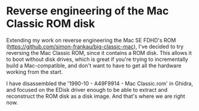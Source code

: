 # Reverse engineering of the Mac Classic ROM disk

Extending my work on reverse engineering the Mac SE FDHD's ROM
(https://github.com/simon-frankau/big-classic-mac), I've decided to
try reversing the Mac Classic ROM, since it contains a ROM disk. This
allows it to boot without disk drives, which is great if you're trying
to incrementally build a Mac-compatible, and don't want to have to get
all the hardware working from the start.

I have disassembled the '1990-10 - A49F9914 - Mac Classic.rom' in
Ghidra, and focused on the EDisk driver enough to be able to extract
and reconstruct the ROM disk as a disk image. And that's where we are
right now.
